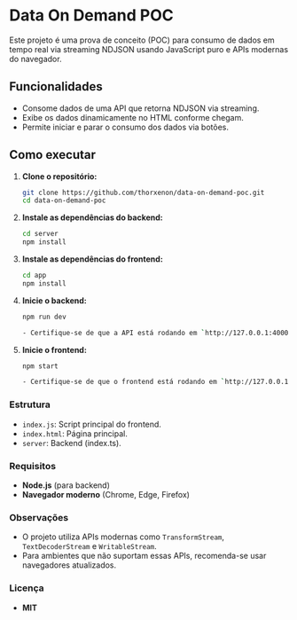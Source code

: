 # Data On Demand POC

Este projeto é uma prova de conceito (POC) para consumo de dados em tempo real via streaming NDJSON usando JavaScript puro e APIs modernas do navegador.

## Funcionalidades

- Consome dados de uma API que retorna NDJSON via streaming.
- Exibe os dados dinamicamente no HTML conforme chegam.
- Permite iniciar e parar o consumo dos dados via botões.

## Como executar

1. **Clone o repositório:**
   ```sh
   git clone https://github.com/thorxenon/data-on-demand-poc.git
   cd data-on-demand-poc

2. **Instale as dependências do backend:**
   ```sh
   cd server
   npm install

3. **Instale as dependências do frontend:**
   ```sh
   cd app
   npm install

4. **Inicie o backend:**
   ```sh
   npm run dev

   - Certifique-se de que a API está rodando em `http://127.0.0.1:4000`.

5. **Inicie o frontend:**
   ```sh
   npm start

   - Certifique-se de que o frontend está rodando em `http://127.0.0.1:8080`.

### Estrutura
- `index.js`: Script principal do frontend.
- `index.html`: Página principal.
- `server`: Backend (index.ts).

### Requisitos
- **Node.js** (para backend)
- **Navegador moderno** (Chrome, Edge, Firefox)

### Observações
- O projeto utiliza APIs modernas como `TransformStream`, `TextDecoderStream` e `WritableStream`.
- Para ambientes que não suportam essas APIs, recomenda-se usar navegadores atualizados.

### Licença
- **MIT**

